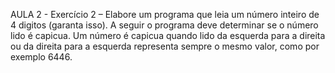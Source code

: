 AULA 2 - Exercício 2 – Elabore um programa que leia um número inteiro de 4
digitos (garanta isso). A seguir o programa deve determinar se o
número lido é capicua. Um número é capicua quando lido da
esquerda para a direita ou da direita para a esquerda representa
sempre o mesmo valor, como por exemplo 6446.
